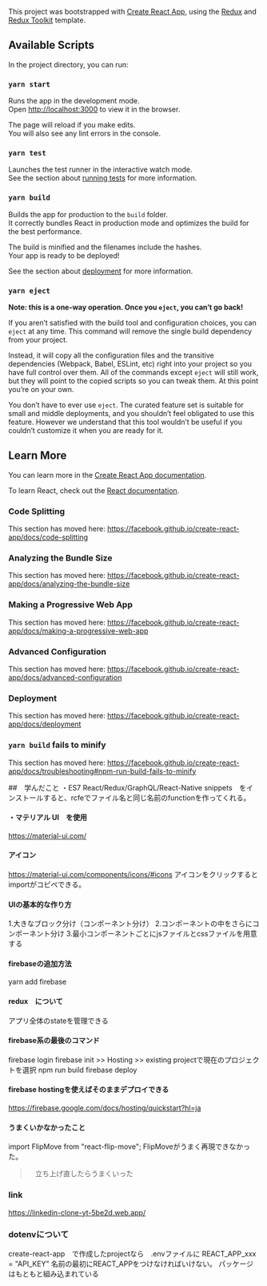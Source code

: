 This project was bootstrapped with [Create React App](https://github.com/facebook/create-react-app), using the [Redux](https://redux.js.org/) and [Redux Toolkit](https://redux-toolkit.js.org/) template.

## Available Scripts

In the project directory, you can run:

### `yarn start`

Runs the app in the development mode.<br />
Open [http://localhost:3000](http://localhost:3000) to view it in the browser.

The page will reload if you make edits.<br />
You will also see any lint errors in the console.

### `yarn test`

Launches the test runner in the interactive watch mode.<br />
See the section about [running tests](https://facebook.github.io/create-react-app/docs/running-tests) for more information.

### `yarn build`

Builds the app for production to the `build` folder.<br />
It correctly bundles React in production mode and optimizes the build for the best performance.

The build is minified and the filenames include the hashes.<br />
Your app is ready to be deployed!

See the section about [deployment](https://facebook.github.io/create-react-app/docs/deployment) for more information.

### `yarn eject`

**Note: this is a one-way operation. Once you `eject`, you can’t go back!**

If you aren’t satisfied with the build tool and configuration choices, you can `eject` at any time. This command will remove the single build dependency from your project.

Instead, it will copy all the configuration files and the transitive dependencies (Webpack, Babel, ESLint, etc) right into your project so you have full control over them. All of the commands except `eject` will still work, but they will point to the copied scripts so you can tweak them. At this point you’re on your own.

You don’t have to ever use `eject`. The curated feature set is suitable for small and middle deployments, and you shouldn’t feel obligated to use this feature. However we understand that this tool wouldn’t be useful if you couldn’t customize it when you are ready for it.

## Learn More

You can learn more in the [Create React App documentation](https://facebook.github.io/create-react-app/docs/getting-started).

To learn React, check out the [React documentation](https://reactjs.org/).

### Code Splitting

This section has moved here: https://facebook.github.io/create-react-app/docs/code-splitting

### Analyzing the Bundle Size

This section has moved here: https://facebook.github.io/create-react-app/docs/analyzing-the-bundle-size

### Making a Progressive Web App

This section has moved here: https://facebook.github.io/create-react-app/docs/making-a-progressive-web-app

### Advanced Configuration

This section has moved here: https://facebook.github.io/create-react-app/docs/advanced-configuration

### Deployment

This section has moved here: https://facebook.github.io/create-react-app/docs/deployment

### `yarn build` fails to minify

This section has moved here: https://facebook.github.io/create-react-app/docs/troubleshooting#npm-run-build-fails-to-minify

##　学んだこと
・ES7 React/Redux/GraphQL/React-Native snippets　をインストールすると、rcfeでファイル名と同じ名前のfunctionを作ってくれる。

#### ・マテリアル UI　を使用
https://material-ui.com/

#### アイコン
https://material-ui.com/components/icons/#icons
アイコンをクリックするとimportがコピペできる。

#### UIの基本的な作り方
1.大きなブロック分け（コンポーネント分け）
2.コンポーネントの中をさらにコンポーネント分け
3.最小コンポーネントごとにjsファイルとcssファイルを用意する

#### firebaseの追加方法
yarn add firebase

#### redux　について
アプリ全体のstateを管理できる

#### firebase系の最後のコマンド
firebase login 
firebase init >> Hosting >> existing projectで現在のプロジェクトを選択
npm run build
firebase deploy

#### firebase hostingを使えばそのままデプロイできる
https://firebase.google.com/docs/hosting/quickstart?hl=ja

#### うまくいかなかったこと
import FlipMove from "react-flip-move";
FlipMoveがうまく再現できなかった。
>　立ち上げ直したらうまくいった

### link
https://linkedin-clone-yt-5be2d.web.app/

### dotenvについて
create-react-app　で作成したprojectなら　.envファイルに
REACT_APP_xxx = "API_KEY"
名前の最初にREACT_APPをつけなければいけない。
パッケージはもともと組み込まれている



